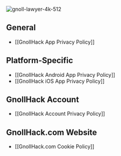 ![gnoll-lawyer-4k-512](https://github.com/hyvanmielenpelit/GnollHack/assets/16661034/f9f40932-f42b-43f0-b290-b1db834c1e27)

## General

* [[GnollHack App Privacy Policy]]

## Platform-Specific

* [[GnollHack Android App Privacy Policy]]
* [[GnollHack iOS App Privacy Policy]]

## GnollHack Account

* [[GnollHack Account Privacy Policy]]

## GnollHack.com Website

* [[GnollHack.com Cookie Policy]]